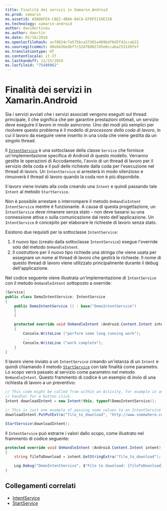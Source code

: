 ```yaml
---
title: Finalità dei servizi in Xamarin.Android
ms.prod: xamarin
ms.assetid: A5B86FE4-C8E2-4B0A-84CA-EF8F5119E31B
ms.technology: xamarin-android
author: davidortinau
ms.author: daortin
ms.date: 02/16/2018
ms.openlocfilehash: acf8824c7a575bca37301a409bdf6d5f42cca622
ms.sourcegitcommit: d0e6436edbf7c52d760027d5e0ccaba2531d9fef
ms.translationtype: HT
ms.contentlocale: it-IT
ms.lasthandoff: 12/25/2019
ms.locfileid: "75488062"
---
```

# <a name="intent-services-in-xamarinandroid"></a>Finalità dei servizi in Xamarin.Android

Sia i servizi avviati che i servizi associati vengono eseguiti sul thread principale, il che significa che per garantire prestazioni ottimali, un servizio deve eseguire il lavoro in modo asincrono. Uno dei modi più semplici per risolvere questo problema è il modello di _processore della coda di lavoro_, in cui il lavoro da eseguire viene inserito in una coda che viene gestita da un singolo thread.

Il [`IntentService`](xref:Android.App.IntentService) è una sottoclasse della classe `Service` che fornisce un'implementazione specifica di Android di questo modello. Verranno gestite le operazioni di Accodamento, l'avvio di un thread di lavoro per il servizio della coda e il pull delle richieste dalla coda per l'esecuzione nel thread di lavoro. Un `IntentService` si arresterà in modo silenzioso e rimuoverà il thread di lavoro quando la coda non è più disponibile.

Il lavoro viene inviato alla coda creando una `Intent` e quindi passando tale `Intent` al metodo `StartService`.

Non è possibile arrestare o interrompere il metodo `OnHandleIntent` `IntentService` mentre è funzionante. A causa di questa progettazione, un `IntentService` deve rimanere senza stato &ndash; non deve basarsi su una connessione attiva o sulla comunicazione dal resto dell'applicazione. Un `IntentService` è concepito per elaborare le richieste di lavoro senza stato.

Esistono due requisiti per la sottoclasse `IntentService`:

1. Il nuovo tipo (creato dalla sottoclasse `IntentService`) esegue l'override solo del metodo `OnHandleIntent`.
2. Il costruttore per il nuovo tipo richiede una stringa che viene usata per assegnare un nome al thread di lavoro che gestirà le richieste. Il nome di questo thread di lavoro viene utilizzato principalmente durante il debug dell'applicazione.

Nel codice seguente viene illustrata un'implementazione di `IntentService` con il metodo `OnHandleIntent` sottoposto a override:

```csharp
[Service]
public class DemoIntentService: IntentService
{
    public DemoIntentService () : base("DemoIntentService")
    {
    }

    protected override void OnHandleIntent (Android.Content.Intent intent)
    {
        Console.WriteLine ("perform some long running work");
        ...
        Console.WriteLine ("work complete");
    }
}
```

Il lavoro viene inviato a un `IntentService` creando un'istanza di un `Intent` e quindi chiamando il metodo [`StartService`](xref:Android.Content.Context.StartService*) con tale finalità come parametro. Lo scopo verrà passato al servizio come parametro nel metodo `OnHandleIntent`. Questo frammento di codice è un esempio di invio di una richiesta di lavoro a un preventivo: 

```csharp
// This code might be called from within an Activity, for example in an event
// handler for a button click.
Intent downloadIntent = new Intent(this, typeof(DemoIntentService));

// This is just one example of passing some values to an IntentService via the Intent:
downloadIntent.PutPutExtra("file_to_download", "http://www.somewhere.com/file/to/download.zip");

StartService(downloadIntent);
```

Il `IntentService` può estrarre i valori dallo scopo, come illustrato nel frammento di codice seguente:  

```csharp
protected override void OnHandleIntent (Android.Content.Intent intent)
{
    string fileToDownload = intent.GetStringExtra("file_to_download");

    Log.Debug("DemoIntentService", $"File to download: {fileToDownload}.");
}
```

## <a name="related-links"></a>Collegamenti correlati

- [IntentService](xref:Android.App.IntentService)
- [StartService](xref:Android.Content.Context.StartService*)
